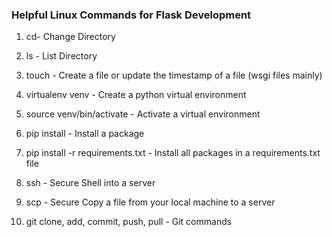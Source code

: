 ### Helpful Linux Commands for Flask Development

1. cd- Change Directory

2. ls - List Directory

3. touch - Create a file or update the timestamp of a file (wsgi files mainly)

4. virtualenv venv - Create a python virtual environment

5. source venv/bin/activate - Activate a virtual environment

6. pip install - Install a package

7. pip install -r requirements.txt - Install all packages in a requirements.txt file

8. ssh - Secure Shell into a server

9. scp - Secure Copy a file from your local machine to a server

10. git clone, add, commit, push, pull - Git commands
